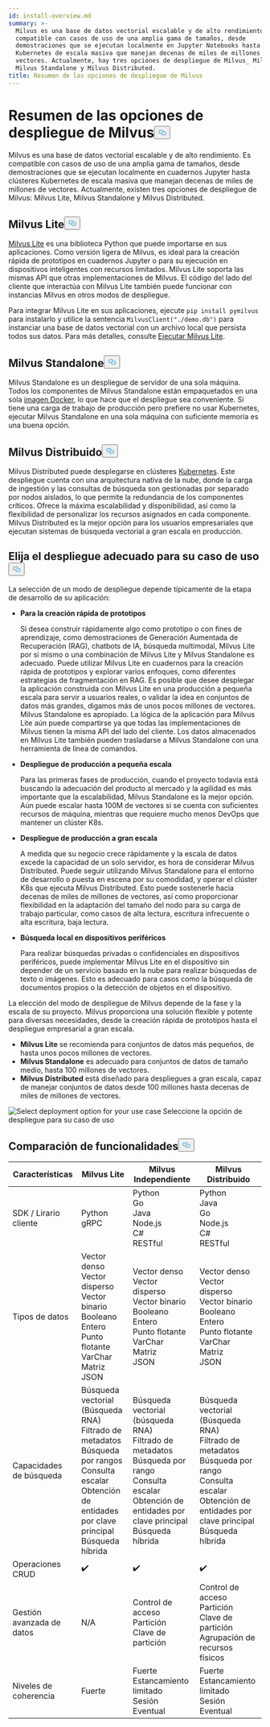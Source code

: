 ```yaml
---
id: install-overview.md
summary: >-
  Milvus es una base de datos vectorial escalable y de alto rendimiento. Es
  compatible con casos de uso de una amplia gama de tamaños, desde
  demostraciones que se ejecutan localmente en Jupyter Notebooks hasta clústeres
  Kubernetes de escala masiva que manejan decenas de miles de millones de
  vectores. Actualmente, hay tres opciones de despliegue de Milvus_ Milvus Lite,
  Milvus Standalone y Milvus Distributed.
title: Resumen de las opciones de despliegue de Milvus
---
```

<h1 id="Overview-of-Milvus-Deployment-Options" class="common-anchor-header">Resumen de las opciones de despliegue de Milvus<button data-href="#Overview-of-Milvus-Deployment-Options" class="anchor-icon" translate="no">
      <svg translate="no"
        aria-hidden="true"
        focusable="false"
        height="20"
        version="1.1"
        viewBox="0 0 16 16"
        width="16"
      >
        <path
          fill="#0092E4"
          fill-rule="evenodd"
          d="M4 9h1v1H4c-1.5 0-3-1.69-3-3.5S2.55 3 4 3h4c1.45 0 3 1.69 3 3.5 0 1.41-.91 2.72-2 3.25V8.59c.58-.45 1-1.27 1-2.09C10 5.22 8.98 4 8 4H4c-.98 0-2 1.22-2 2.5S3 9 4 9zm9-3h-1v1h1c1 0 2 1.22 2 2.5S13.98 12 13 12H9c-.98 0-2-1.22-2-2.5 0-.83.42-1.64 1-2.09V6.25c-1.09.53-2 1.84-2 3.25C6 11.31 7.55 13 9 13h4c1.45 0 3-1.69 3-3.5S14.5 6 13 6z"
        ></path>
      </svg>
    </button></h1><p>Milvus es una base de datos vectorial escalable y de alto rendimiento. Es compatible con casos de uso de una amplia gama de tamaños, desde demostraciones que se ejecutan localmente en cuadernos Jupyter hasta clústeres Kubernetes de escala masiva que manejan decenas de miles de millones de vectores. Actualmente, existen tres opciones de despliegue de Milvus: Milvus Lite, Milvus Standalone y Milvus Distributed.</p>
<h2 id="Milvus-Lite" class="common-anchor-header">Milvus Lite<button data-href="#Milvus-Lite" class="anchor-icon" translate="no">
      <svg translate="no"
        aria-hidden="true"
        focusable="false"
        height="20"
        version="1.1"
        viewBox="0 0 16 16"
        width="16"
      >
        <path
          fill="#0092E4"
          fill-rule="evenodd"
          d="M4 9h1v1H4c-1.5 0-3-1.69-3-3.5S2.55 3 4 3h4c1.45 0 3 1.69 3 3.5 0 1.41-.91 2.72-2 3.25V8.59c.58-.45 1-1.27 1-2.09C10 5.22 8.98 4 8 4H4c-.98 0-2 1.22-2 2.5S3 9 4 9zm9-3h-1v1h1c1 0 2 1.22 2 2.5S13.98 12 13 12H9c-.98 0-2-1.22-2-2.5 0-.83.42-1.64 1-2.09V6.25c-1.09.53-2 1.84-2 3.25C6 11.31 7.55 13 9 13h4c1.45 0 3-1.69 3-3.5S14.5 6 13 6z"
        ></path>
      </svg>
    </button></h2><p><a href="https://milvus.io/docs/milvus_lite.md">Milvus Lite</a> es una biblioteca Python que puede importarse en sus aplicaciones. Como versión ligera de Milvus, es ideal para la creación rápida de prototipos en cuadernos Jupyter o para su ejecución en dispositivos inteligentes con recursos limitados. Milvus Lite soporta las mismas API que otras implementaciones de Milvus. El código del lado del cliente que interactúa con Milvus Lite también puede funcionar con instancias Milvus en otros modos de despliegue.</p>
<p>Para integrar Milvus Lite en sus aplicaciones, ejecute <code translate="no">pip install pymilvus</code> para instalarlo y utilice la sentencia <code translate="no">MilvusClient(&quot;./demo.db&quot;)</code> para instanciar una base de datos vectorial con un archivo local que persista todos sus datos. Para más detalles, consulte <a href="https://milvus.io/docs/milvus_lite.md">Ejecutar Milvus Lite</a>.</p>
<h2 id="Milvus-Standalone" class="common-anchor-header">Milvus Standalone<button data-href="#Milvus-Standalone" class="anchor-icon" translate="no">
      <svg translate="no"
        aria-hidden="true"
        focusable="false"
        height="20"
        version="1.1"
        viewBox="0 0 16 16"
        width="16"
      >
        <path
          fill="#0092E4"
          fill-rule="evenodd"
          d="M4 9h1v1H4c-1.5 0-3-1.69-3-3.5S2.55 3 4 3h4c1.45 0 3 1.69 3 3.5 0 1.41-.91 2.72-2 3.25V8.59c.58-.45 1-1.27 1-2.09C10 5.22 8.98 4 8 4H4c-.98 0-2 1.22-2 2.5S3 9 4 9zm9-3h-1v1h1c1 0 2 1.22 2 2.5S13.98 12 13 12H9c-.98 0-2-1.22-2-2.5 0-.83.42-1.64 1-2.09V6.25c-1.09.53-2 1.84-2 3.25C6 11.31 7.55 13 9 13h4c1.45 0 3-1.69 3-3.5S14.5 6 13 6z"
        ></path>
      </svg>
    </button></h2><p>Milvus Standalone es un despliegue de servidor de una sola máquina. Todos los componentes de Milvus Standalone están empaquetados en una sola <a href="https://milvus.io/docs/install_standalone-docker.md">imagen Docker</a>, lo que hace que el despliegue sea conveniente. Si tiene una carga de trabajo de producción pero prefiere no usar Kubernetes, ejecutar Milvus Standalone en una sola máquina con suficiente memoria es una buena opción.</p>
<h2 id="Milvus-Distributed" class="common-anchor-header">Milvus Distribuido<button data-href="#Milvus-Distributed" class="anchor-icon" translate="no">
      <svg translate="no"
        aria-hidden="true"
        focusable="false"
        height="20"
        version="1.1"
        viewBox="0 0 16 16"
        width="16"
      >
        <path
          fill="#0092E4"
          fill-rule="evenodd"
          d="M4 9h1v1H4c-1.5 0-3-1.69-3-3.5S2.55 3 4 3h4c1.45 0 3 1.69 3 3.5 0 1.41-.91 2.72-2 3.25V8.59c.58-.45 1-1.27 1-2.09C10 5.22 8.98 4 8 4H4c-.98 0-2 1.22-2 2.5S3 9 4 9zm9-3h-1v1h1c1 0 2 1.22 2 2.5S13.98 12 13 12H9c-.98 0-2-1.22-2-2.5 0-.83.42-1.64 1-2.09V6.25c-1.09.53-2 1.84-2 3.25C6 11.31 7.55 13 9 13h4c1.45 0 3-1.69 3-3.5S14.5 6 13 6z"
        ></path>
      </svg>
    </button></h2><p>Milvus Distributed puede desplegarse en clústeres <a href="https://milvus.io/docs/install_cluster-milvusoperator.md">Kubernetes</a>. Este despliegue cuenta con una arquitectura nativa de la nube, donde la carga de ingestión y las consultas de búsqueda son gestionadas por separado por nodos aislados, lo que permite la redundancia de los componentes críticos. Ofrece la máxima escalabilidad y disponibilidad, así como la flexibilidad de personalizar los recursos asignados en cada componente. Milvus Distributed es la mejor opción para los usuarios empresariales que ejecutan sistemas de búsqueda vectorial a gran escala en producción.</p>
<h2 id="Choose-the-Right-Deployment-for-Your-Use-Case" class="common-anchor-header">Elija el despliegue adecuado para su caso de uso<button data-href="#Choose-the-Right-Deployment-for-Your-Use-Case" class="anchor-icon" translate="no">
      <svg translate="no"
        aria-hidden="true"
        focusable="false"
        height="20"
        version="1.1"
        viewBox="0 0 16 16"
        width="16"
      >
        <path
          fill="#0092E4"
          fill-rule="evenodd"
          d="M4 9h1v1H4c-1.5 0-3-1.69-3-3.5S2.55 3 4 3h4c1.45 0 3 1.69 3 3.5 0 1.41-.91 2.72-2 3.25V8.59c.58-.45 1-1.27 1-2.09C10 5.22 8.98 4 8 4H4c-.98 0-2 1.22-2 2.5S3 9 4 9zm9-3h-1v1h1c1 0 2 1.22 2 2.5S13.98 12 13 12H9c-.98 0-2-1.22-2-2.5 0-.83.42-1.64 1-2.09V6.25c-1.09.53-2 1.84-2 3.25C6 11.31 7.55 13 9 13h4c1.45 0 3-1.69 3-3.5S14.5 6 13 6z"
        ></path>
      </svg>
    </button></h2><p>La selección de un modo de despliegue depende típicamente de la etapa de desarrollo de su aplicación:</p>
<ul>
<li><p><strong>Para la creación rápida de prototipos</strong></p>
<p>Si desea construir rápidamente algo como prototipo o con fines de aprendizaje, como demostraciones de Generación Aumentada de Recuperación (RAG), chatbots de IA, búsqueda multimodal, Milvus Lite por sí mismo o una combinación de Milvus Lite y Milvus Standalone es adecuado. Puede utilizar Milvus Lite en cuadernos para la creación rápida de prototipos y explorar varios enfoques, como diferentes estrategias de fragmentación en RAG. Es posible que desee desplegar la aplicación construida con Milvus Lite en una producción a pequeña escala para servir a usuarios reales, o validar la idea en conjuntos de datos más grandes, digamos más de unos pocos millones de vectores. Milvus Standalone es apropiado. La lógica de la aplicación para Milvus Lite aún puede compartirse ya que todas las implementaciones de Milvus tienen la misma API del lado del cliente. Los datos almacenados en Milvus Lite también pueden trasladarse a Milvus Standalone con una herramienta de línea de comandos.</p></li>
<li><p><strong>Despliegue de producción a pequeña escala</strong></p>
<p>Para las primeras fases de producción, cuando el proyecto todavía está buscando la adecuación del producto al mercado y la agilidad es más importante que la escalabilidad, Milvus Standalone es la mejor opción. Aún puede escalar hasta 100M de vectores si se cuenta con suficientes recursos de máquina, mientras que requiere mucho menos DevOps que mantener un clúster K8s.</p></li>
<li><p><strong>Despliegue de producción a gran escala</strong></p>
<p>A medida que su negocio crece rápidamente y la escala de datos excede la capacidad de un solo servidor, es hora de considerar Milvus Distributed. Puede seguir utilizando Milvus Standalone para el entorno de desarrollo o puesta en escena por su comodidad, y operar el clúster K8s que ejecuta Milvus Distributed. Esto puede sostenerle hacia decenas de miles de millones de vectores, así como proporcionar flexibilidad en la adaptación del tamaño del nodo para su carga de trabajo particular, como casos de alta lectura, escritura infrecuente o alta escritura, baja lectura.</p></li>
<li><p><strong>Búsqueda local en dispositivos periféricos</strong></p>
<p>Para realizar búsquedas privadas o confidenciales en dispositivos periféricos, puede implementar Milvus Lite en el dispositivo sin depender de un servicio basado en la nube para realizar búsquedas de texto o imágenes. Esto es adecuado para casos como la búsqueda de documentos propios o la detección de objetos en el dispositivo.</p></li>
</ul>
<p>La elección del modo de despliegue de Milvus depende de la fase y la escala de su proyecto. Milvus proporciona una solución flexible y potente para diversas necesidades, desde la creación rápida de prototipos hasta el despliegue empresarial a gran escala.</p>
<ul>
<li><strong>Milvus Lite</strong> se recomienda para conjuntos de datos más pequeños, de hasta unos pocos millones de vectores.</li>
<li><strong>Milvus Standalone</strong> es adecuado para conjuntos de datos de tamaño medio, hasta 100 millones de vectores.</li>
<li><strong>Milvus Distributed</strong> está diseñado para despliegues a gran escala, capaz de manejar conjuntos de datos desde 100 millones hasta decenas de miles de millones de vectores.</li>
</ul>
<p>
  
   <span class="img-wrapper"> <img translate="no" src="/docs/v2.5.x/assets/select-deployment-option.png" alt="Select deployment option for your use case" class="doc-image" id="select-deployment-option-for-your-use-case" />
   </span> <span class="img-wrapper"> <span>Seleccione la opción de despliegue para su caso de uso</span> </span></p>
<h2 id="Comparison-on-functionalities" class="common-anchor-header">Comparación de funcionalidades<button data-href="#Comparison-on-functionalities" class="anchor-icon" translate="no">
      <svg translate="no"
        aria-hidden="true"
        focusable="false"
        height="20"
        version="1.1"
        viewBox="0 0 16 16"
        width="16"
      >
        <path
          fill="#0092E4"
          fill-rule="evenodd"
          d="M4 9h1v1H4c-1.5 0-3-1.69-3-3.5S2.55 3 4 3h4c1.45 0 3 1.69 3 3.5 0 1.41-.91 2.72-2 3.25V8.59c.58-.45 1-1.27 1-2.09C10 5.22 8.98 4 8 4H4c-.98 0-2 1.22-2 2.5S3 9 4 9zm9-3h-1v1h1c1 0 2 1.22 2 2.5S13.98 12 13 12H9c-.98 0-2-1.22-2-2.5 0-.83.42-1.64 1-2.09V6.25c-1.09.53-2 1.84-2 3.25C6 11.31 7.55 13 9 13h4c1.45 0 3-1.69 3-3.5S14.5 6 13 6z"
        ></path>
      </svg>
    </button></h2><table>
<thead>
<tr><th>Características</th><th>Milvus Lite</th><th>Milvus Independiente</th><th>Milvus Distribuido</th></tr>
</thead>
<tbody>
<tr><td>SDK / Lirario cliente</td><td>Python<br/>gRPC</td><td>Python<br/>Go<br/>Java<br/>Node.js<br/>C#<br/>RESTful</td><td>Python<br/>Java<br/>Go<br/>Node.js<br/>C#<br/>RESTful</td></tr>
<tr><td>Tipos de datos</td><td>Vector denso<br/>Vector disperso<br/>Vector binario<br/>Booleano<br/>Entero<br/>Punto flotante<br/>VarChar<br/>Matriz<br/>JSON</td><td>Vector denso<br/>Vector disperso<br/>Vector binario<br/>Booleano<br/>Entero<br/>Punto flotante<br/>VarChar<br/>Matriz<br/>JSON</td><td>Vector denso<br/>Vector disperso<br/>Vector binario<br/>Booleano<br/>Entero<br/>Punto flotante<br/>VarChar<br/>Matriz<br/>JSON</td></tr>
<tr><td>Capacidades de búsqueda</td><td>Búsqueda vectorial (Búsqueda RNA)<br/>Filtrado de metadatos<br/>Búsqueda por rangos<br/>Consulta escalar<br/>Obtención de entidades por clave principal<br/>Búsqueda híbrida</td><td>Búsqueda vectorial (búsqueda RNA)<br/>Filtrado de metadatos<br/>Búsqueda por rango<br/>Consulta escalar<br/>Obtención de entidades por clave principal<br/>Búsqueda híbrida</td><td>Búsqueda vectorial (Búsqueda RNA)<br/>Filtrado de metadatos<br/>Búsqueda por rango<br/>Consulta escalar<br/>Obtención de entidades por clave principal<br/>Búsqueda híbrida</td></tr>
<tr><td>Operaciones CRUD</td><td>✔️</td><td>✔️</td><td>✔️</td></tr>
<tr><td>Gestión avanzada de datos</td><td>N/A</td><td>Control de acceso<br/>Partición<br/>Clave de partición</td><td>Control de acceso<br/>Partición<br/>Clave de partición<br/>Agrupación de recursos físicos</td></tr>
<tr><td>Niveles de coherencia</td><td>Fuerte</td><td>Fuerte<br/>Estancamiento limitado<br/>Sesión<br/>Eventual</td><td>Fuerte<br/>Estancamiento limitado<br/>Sesión<br/>Eventual</td></tr>
</tbody>
</table>
